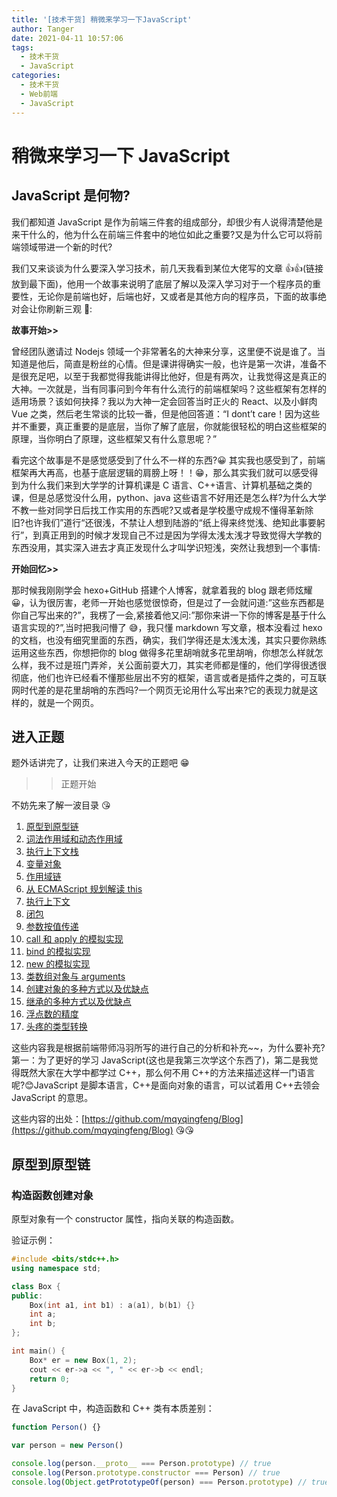```yaml
---
title: '[技术干货] 稍微来学习一下JavaScript'
author: Tanger
date: 2021-04-11 10:57:06
tags:
  - 技术干货
  - JavaScript
categories:
  - 技术干货
  - Web前端
  - JavaScript
---
```


# 稍微来学习一下 JavaScript

## JavaScript 是何物?

我们都知道 JavaScript 是作为前端三件套的组成部分，却很少有人说得清楚他是来干什么的，他为什么在前端三件套中的地位如此之重要?又是为什么它可以将前端领域带进一个新的时代?

我们又来谈谈为什么要深入学习技术，前几天我看到某位大佬写的文章 👍👍(链接放到最下面)，他用一个故事来说明了底层了解以及深入学习对于一个程序员的重要性，无论你是前端也好，后端也好，又或者是其他方向的程序员，下面的故事绝对会让你刷新三观 🧠:

**故事开始>>**

曾经团队邀请过 Nodejs 领域一个非常著名的大神来分享，这里便不说是谁了。当知道是他后，简直是粉丝的心情。但是课讲得确实一般，也许是第一次讲，准备不是很充足吧，以至于我都觉得我能讲得比他好，但是有两次，让我觉得这是真正的大神。一次就是，当有同事问到今年有什么流行的前端框架吗？这些框架有怎样的适用场景？该如何抉择？我以为大神一定会回答当时正火的 React、以及小鲜肉 Vue 之类，然后老生常谈的比较一番，但是他回答道：“I dont’t care！因为这些并不重要，真正重要的是底层，当你了解了底层，你就能很轻松的明白这些框架的原理，当你明白了原理，这些框架又有什么意思呢？”

看完这个故事是不是感觉感受到了什么不一样的东西?😀 其实我也感受到了，前端框架再大再高，也基于底层逻辑的肩膀上呀！！😁，那么其实我们就可以感受得到为什么我们来到大学学的计算机课是 C 语言、C++语言、计算机基础之类的课，但是总感觉没什么用，python、java 这些语言不好用还是怎么样?为什么大学不教一些对同学日后找工作实用的东西呢?又或者是学校墨守成规不懂得革新除旧?也许我们”道行“还很浅，不禁让人想到陆游的“纸上得来终觉浅、绝知此事要躬行”，到真正用到的时候才发现自己不过是因为学得太浅太浅才导致觉得大学教的东西没用，其实深入进去才真正发现什么才叫学识短浅，突然让我想到一个事情:

**开始回忆>>**

那时候我刚刚学会 hexo+GitHub 搭建个人博客，就拿着我的 blog 跟老师炫耀 😀，认为很厉害，老师一开始也感觉很惊奇，但是过了一会就问道:”这些东西都是你自己写出来的?”，我楞了一会,紧接着他又问:”那你来讲一下你的博客是基于什么语言实现的?”,当时把我问懵了 😅，我只懂 markdown 写文章，根本没看过 hexo 的文档，也没有细究里面的东西，确实，我们学得还是太浅太浅，其实只要你熟练运用这些东西，你想把你的 blog 做得多花里胡哨就多花里胡哨，你想怎么样就怎么样，我不过是班门弄斧，关公面前耍大刀，其实老师都是懂的，他们学得很透很彻底，他们也许已经看不懂那些层出不穷的框架，语言或者是插件之类的，可互联网时代差的是花里胡哨的东西吗?一个网页无论用什么写出来?它的表现力就是这样的，就是一个网页。

## 进入正题

题外话讲完了，让我们来进入今天的正题吧 😁

> > 正题开始

不妨先来了解一波目录 😘

1. [原型到原型链](#原型到原型链)
2. [词法作用域和动态作用域](#词法作用域和动态作用域)
3. [执行上下文栈](#执行上下文栈)
4. [变量对象](#变量对象)
5. [作用域链](#作用域链)
6. [从 ECMAScript 规划解读 this](#从-ecmascript-规划解读-this)
7. [执行上下文](#执行上下文)
8. [闭包](#闭包)
9. [参数按值传递](#参数按值传递)
10. [call 和 apply 的模拟实现](#call-和-apply-的模拟实现)
11. [bind 的模拟实现](#bind-的模拟实现)
12. [new 的模拟实现](#new-的模拟实现)
13. [类数组对象与 arguments](#类数组对象与-arguments)
14. [创建对象的多种方式以及优缺点](#创建对象的多种方式以及优缺点)
15. [继承的多种方式以及优缺点](#继承的多种方式以及优缺点)
16. [浮点数的精度](#浮点数的精度)
17. [头疼的类型转换](#头疼的类型转换)

这些内容我是根据前端带师冯羽所写的进行自己的分析和补充~~，为什么要补充?第一：为了更好的学习 JavaScript(这也是我第三次学这个东西了)，第二是我觉得既然大家在大学中都学过 C++，那么何不用 C++的方法来描述这样一门语言呢?😊JavaScript 是脚本语言，C++是面向对象的语言，可以试着用 C++去领会 JavaScript 的意思。

这些内容的出处：[https://github.com/mqyqingfeng/Blog](https://github.com/mqyqingfeng/Blog) 😘😘

## 原型到原型链

### 构造函数创建对象

原型对象有一个 constructor 属性，指向关联的构造函数。

验证示例：

```cpp
#include <bits/stdc++.h>
using namespace std;

class Box {
public:
    Box(int a1, int b1) : a(a1), b(b1) {}
    int a;
    int b;
};

int main() {
    Box* er = new Box(1, 2);
    cout << er->a << ", " << er->b << endl;
    return 0;
}
```

在 JavaScript 中，构造函数和 C++ 类有本质差别：

```javascript
function Person() {}

var person = new Person()

console.log(person.__proto__ === Person.prototype) // true
console.log(Person.prototype.constructor === Person) // true
console.log(Object.getPrototypeOf(person) === Person.prototype) // true
```
